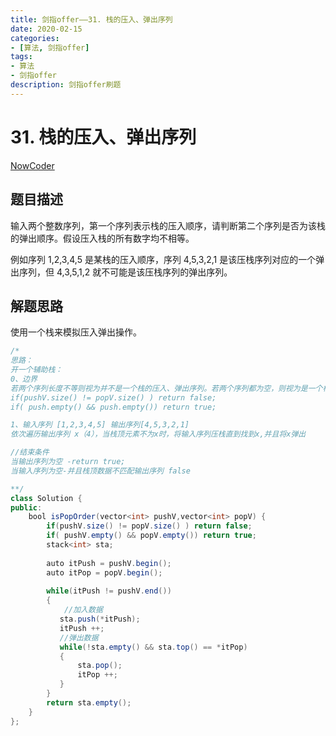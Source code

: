```yaml
---
title: 剑指offer——31. 栈的压入、弹出序列
date: 2020-02-15  
categories:
- [算法, 剑指offer]
tags:
- 算法
- 剑指offer
description: 剑指offer刷题
---
```


# 31. 栈的压入、弹出序列

[NowCoder](https://www.nowcoder.com/practice/d77d11405cc7470d82554cb392585106?tpId=13&tqId=11174&tPage=1&rp=1&ru=/ta/coding-interviews&qru=/ta/coding-interviews/question-ranking&from=cyc_github)

## 题目描述

输入两个整数序列，第一个序列表示栈的压入顺序，请判断第二个序列是否为该栈的弹出顺序。假设压入栈的所有数字均不相等。

例如序列 1,2,3,4,5 是某栈的压入顺序，序列 4,5,3,2,1 是该压栈序列对应的一个弹出序列，但 4,3,5,1,2 就不可能是该压栈序列的弹出序列。

## 解题思路

使用一个栈来模拟压入弹出操作。

```java
/*
思路：
开一个辅助栈：
0、边界
若两个序列长度不等则视为并不是一个栈的压入、弹出序列。若两个序列都为空，则视为是一个栈的压入、弹出序列。
if(pushV.size() != popV.size() ) return false;
if( push.empty() && push.empty()) return true;

1、输入序列 [1,2,3,4,5] 输出序列[4,5,3,2,1]
依次遍历输出序列 x（4），当栈顶元素不为x时，将输入序列压栈直到找到x,并且将x弹出

//结束条件
当输出序列为空 -return true;
当输入序列为空-并且栈顶数据不匹配输出序列 false

**/
class Solution {
public:
    bool isPopOrder(vector<int> pushV,vector<int> popV) {
        if(pushV.size() != popV.size() ) return false;
        if( pushV.empty() && popV.empty()) return true;
        stack<int> sta;
        
        auto itPush = pushV.begin();
        auto itPop = popV.begin();
       
        while(itPush != pushV.end())
        {
            //加入数据
           sta.push(*itPush);
           itPush ++;
           //弹出数据
           while(!sta.empty() && sta.top() == *itPop)
           {
               sta.pop();
               itPop ++;
           }
        }
        return sta.empty();
    }
};
```





